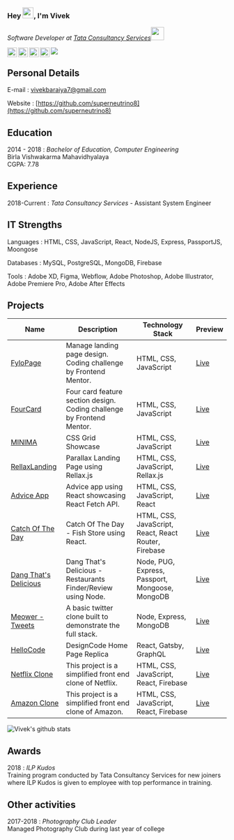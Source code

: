 ### Hey <img src="https://media.giphy.com/media/hvRJCLFzcasrR4ia7z/giphy.gif" width="25px">, I'm Vivek

<p><em>Software Developer at <a href="https://www.tcs.com/">Tata Consultancy Services</a><img src="https://media.giphy.com/media/WUlplcMpOCEmTGBtBW/giphy.gif" width="30"></em></p>

<a href="https://www.linkedin.com/in/vivek-bariya/">
  <img align="left" alt="Vivek's LinkdeIN" width="22px" src="https://cdn.jsdelivr.net/npm/simple-icons@v3/icons/linkedin.svg" />
</a>
<a href="https://www.instagram.com/superneutrino8/">
  <img align="left" alt="Vivek's Instagram" width="22px" src="https://cdn.jsdelivr.net/npm/simple-icons@v3/icons/instagram.svg" />
</a>
<a href="https://twitter.com/geeky_abhiz">
  <img align="left" alt="Abhishek Naidu | Twitter" width="22px" src="https://cdn.jsdelivr.net/npm/simple-icons@v3/icons/twitter.svg" />
</a>
<a href="https://www.reddit.com/user/vivekbaraiya">
  <img align="left" alt="Abhishek's Reddit" width="22px" src="https://cdn.jsdelivr.net/npm/simple-icons@v3/icons/reddit.svg" />
</a>

![](https://visitor-badge.glitch.me/badge?page_id=superneutrino8.superneutrino8)


Personal Details
---------
E-mail
: vivekbaraiya7@gmail.com

Website
: [https://github.com/superneutrino8](https://github.com/superneutrino8)


Education
---------

2014 - 2018
:	*Bachelor of Education, Computer Engineering*    
	Birla Vishwakarma Mahavidhyalaya  
	CGPA: 7.78 


Experience
----------
2018-Current
:	*Tata Consultancy Services*  - Assistant System Engineer

IT Strengths
------------
Languages
:	HTML, CSS, JavaScript, React, NodeJS, Express, PassportJS, Moongose

Databases
:	MySQL, PostgreSQL, MongoDB, Firebase

Tools
:	Adobe XD, Figma, Webflow, Adobe Photoshop, Adobe Illustrator, Adobe Premiere Pro, Adobe After Effects


Projects
------------
Name | Description | Technology Stack | Preview
----|----|----|----
[FyloPage](https://github.com/superneutrino8/FyloPage) | Manage landing page design. Coding challenge by Frontend Mentor. | HTML, CSS, JavaScript | [Live](https://superneutrino8.github.io/FyloPage/)
[FourCard](https://github.com/superneutrino8/FourCard) | Four card feature section design. Coding challenge by Frontend Mentor. | HTML, CSS, JavaScript | [Live](https://superneutrino8.github.io/FourCard/)
[MINIMA](https://github.com/superneutrino8/Minima-CSS_Grid) | CSS Grid Showcase | HTML, CSS, JavaScript | [Live](https://superneutrino8.github.io/Minima-CSS_Grid/)
[RellaxLanding](https://github.com/superneutrino8/RellaxLanding) | Parallax Landing Page using Rellax.js | HTML, CSS, JavaScript, Rellax.js | [Live](https://superneutrino8.github.io/RellaxLanding/)
[Advice App](https://github.com/superneutrino8/advice-app) | Advice app using React showcasing React Fetch API. | HTML, CSS, JavaScript, React | [Live](https://superneutrino8.github.io/advice-app/)
[Catch Of The Day](https://github.com/superneutrino8/catch-of-the-day) | Catch Of The Day - Fish Store using React. | HTML, CSS, JavaScript, React, React Router, Firebase | [Live](https://catch-the-fish-superneutrino8.netlify.app/)
[Dang That's Delicious](https://github.com/superneutrino8/dang-thats-delicious) | Dang That's Delicious - Restaurants Finder/Review using Node. | Node, PUG, Express, Passport, Mongoose, MongoDB | [Live](https://dangg-thats-delicious.herokuapp.com/)
[Meower - Tweets](https://github.com/superneutrino8/meower-tweet) | A basic twitter clone built to demonstrate the full stack. | Node, Express, MongoDB | [Live](https://meower-tweets.vercel.app/)
[HelloCode](https://github.com/superneutrino8/hello-code) | DesignCode Home Page Replica | React, Gatsby, GraphQL | [Live](https://hellocode-plus.netlify.app/)
[Netflix Clone](https://github.com/superneutrino8/netlfix-clone) | This project is a simplified front end clone of Netflix. | HTML, CSS, JavaScript, React, Firebase | [Live](https://netflix-clone-b01d5.web.app/)
[Amazon Clone](https://github.com/superneutrino8/amazon-clone) | This project is a simplified front end clone of Amazon. | HTML, CSS, JavaScript, React, Firebase | [Live](https://clone-123a0.web.app/)

![Vivek's github stats](https://github-readme-stats.vercel.app/api?username=superneutrino8&show_icons=true&hide_border=true)

Awards
------
2018
:	*ILP Kudos*  
        Training program conducted by Tata Consultancy Services for new joiners where ILP Kudos is given to employee with top performance in training.  


Other activities
----------------
2017-2018
:	*Photography Club Leader*  
	Managed Photography Club during last year of college

